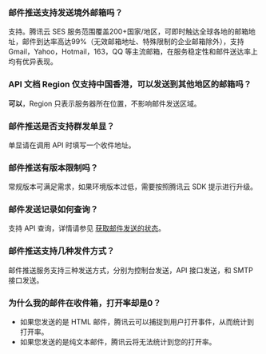 [](id:que1) 
### 邮件推送支持发送境外邮箱吗？
支持。腾讯云 SES 服务范围覆盖200+国家/地区，可即时触达全球各地的邮箱地址，邮件到达率高达99%（无效邮箱地址、特殊限制的企业邮箱除外），支持 Gmail，Yahoo，Hotmail，163，QQ 等主流邮箱，在服务稳定性和邮件送达率上均有优异表现。


[](id:que2) 
### API 文档 Region 仅支持中国香港，可以发送到其他地区的邮箱吗？
**可以**，Region 只表示服务器所在位置，不影响邮件发送区域。

[](id:que3) 
### 邮件推送是否支持群发单显？
单显请在调用 API 时填写一个收件地址。

[](id:que4) 
### 邮件推送有版本限制吗？
常规版本可满足需求，如果环境版本过低，需要按照腾讯云 SDK 提示进行升级。

[](id:que5) 
### 邮件发送记录如何查询？
支持 API 查询，详情请参见 [获取邮件发送的状态](https://intl.cloud.tencent.com/document/product/1084/39502)。
 
 [](id:que6) 
### 邮件推送支持几种发件方式？
邮件推送服务支持三种发送方式，分别为控制台发送，API 接口发送，和 SMTP 接口发送。


[](id:que7) 
### 为什么我的邮件在收件箱，打开率却是0？
- 如果您发送的是 HTML 邮件，腾讯云可以捕捉到用户打开事件，从而统计到打开率。
- 如果您发送的是纯文本邮件，腾讯云将无法统计到您的打开率。
